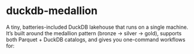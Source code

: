 # duckdb-medallion
A tiny, batteries-included DuckDB lakehouse that runs on a single machine. It’s built around the medallion pattern (bronze → silver → gold), supports both Parquet + DuckDB catalogs, and gives you one-command workflows for:
